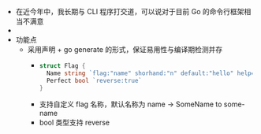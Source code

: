 - 在近今年中，我长期与 CLI 程序打交道，可以说对于目前 Go 的命令行框架相当不满意
-
- 功能点
	- 采用声明 + go generate 的形式，保证易用性与编译期检测并存
		- ```go
		  struct Flag {
		    Name string `flag:"name" shorhand:"n" default:"hello" help="The name"`
		    Perfect bool `reverse:true`
		  }
		  ```
		- 支持自定义 flag 名称，默认名称为 name -> SomeName to some-name
		- bool 类型支持 reverse